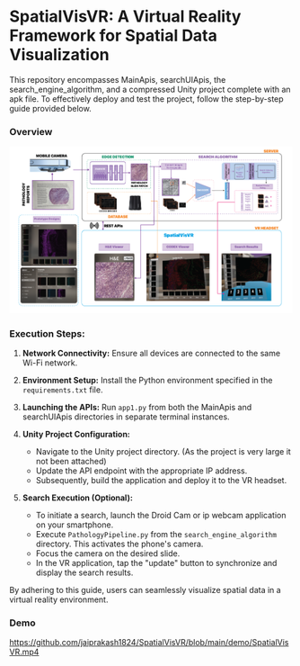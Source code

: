 # SpatialVisVR: A Virtual Reality Framework for Spatial Data Visualization

This repository encompasses MainApis, searchUIApis, the search_engine_algorithm, and a compressed Unity project complete with an apk file. To effectively deploy and test the project, follow the step-by-step guide provided below.

### Overview

![alt text](./demo/overview.png)

### Execution Steps:

1. **Network Connectivity:** Ensure all devices are connected to the same Wi-Fi network.
   
2. **Environment Setup:** Install the Python environment specified in the `requirements.txt` file.
   
3. **Launching the APIs:** Run `app1.py` from both the MainApis and searchUIApis directories in separate terminal instances.
   
4. **Unity Project Configuration:** 
   - Navigate to the Unity project directory. (As the project is very large it not been attached)
   - Update the API endpoint with the appropriate IP address.
   - Subsequently, build the application and deploy it to the VR headset.
   
5. **Search Execution (Optional):** 
   - To initiate a search, launch the Droid Cam or ip webcam application on your smartphone. 
   - Execute `PathologyPipeline.py` from the `search_engine_algorithm` directory. This activates the phone's camera.
   - Focus the camera on the desired slide.
   - In the VR application, tap the "update" button to synchronize and display the search results.

By adhering to this guide, users can seamlessly visualize spatial data in a virtual reality environment.

### Demo
https://github.com/jaiprakash1824/SpatialVisVR/blob/main/demo/SpatialVisVR.mp4
